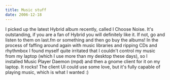 ```yaml
---
title: Music stuff
date: 2006-12-18
---
```


I picked up the latest Hybrid album recently, called I Choose Noise. It's outstanding, if you are a fan of Hybrid you will definitely like it. If not, go and listen to them on last.fm or something and then go buy the albums!
In the process of faffing around again with music libraries and ripping CDs and rhythmbox I found myself quite irritated that I couldn't control my music from my laptop (which I use more than my desktop these days), so I installed Music Player Daemon (mpd) and then a gnome client for it on my laptop. It rocks! The client UI could use some love, but it's fully capable of playing music, which is what I wanted :)
